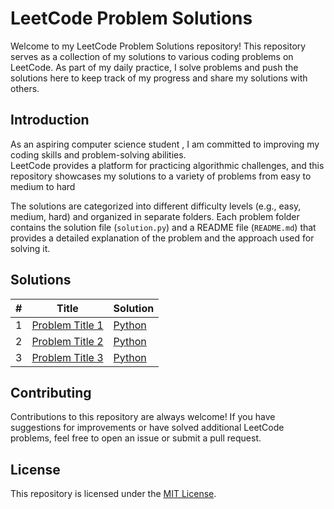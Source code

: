 <!-- # LeetCode
This repository serves as a record of my journey in practicing and solving various coding problems on LeetCode.

#### Feel free to explore, fork, and contribute to this repository. If you find any issues or have suggestions for improvements, please don't hesitate to open an issue or submit a pull request. I welcome collaboration and believe that sharing knowledge is key to collective growth and improvement. -->

# LeetCode Problem Solutions

Welcome to my LeetCode Problem Solutions repository! This repository serves as a collection of my solutions to various coding problems on LeetCode. As part of my daily practice, I solve problems and push the solutions here to keep track of my progress and share my solutions with others.

<!-- ## Table of Contents

- [Introduction](#introduction)
- [Solution Directory Structure](#solution-directory-structure)
- [Solutions](#solutions)
- [Contributing](#contributing)
- [License](#license) -->

## Introduction

As an aspiring computer science student , I am committed to improving my coding skills and problem-solving abilities.<br> LeetCode provides a platform for practicing algorithmic challenges, and this repository showcases my solutions to a variety of problems from easy to medium to hard

<!-- ## Solution Directory Structure

The repository is structured as follows: -->


The solutions are categorized into different difficulty levels (e.g., easy, medium, hard) and organized in separate folders. Each problem folder contains the solution file (`solution.py`) and a README file (`README.md`) that provides a detailed explanation of the problem and the approach used for solving it.

## Solutions

| # | Title | Solution |
|---|-------|----------|
| 1 | [Problem Title 1](leetcode/easy/problem1/README.md) | [Python](leetcode/easy/problem1/solution.py) |
| 2 | [Problem Title 2](leetcode/easy/problem2/README.md) | [Python](leetcode/easy/problem2/solution.py) |
| 3 | [Problem Title 3](leetcode/medium/problem3/README.md) | [Python](leetcode/medium/problem3/solution.py) |

## Contributing

Contributions to this repository are always welcome! If you have suggestions for improvements or have solved additional LeetCode problems, feel free to open an issue or submit a pull request.

## License

This repository is licensed under the [MIT License](LICENSE).




